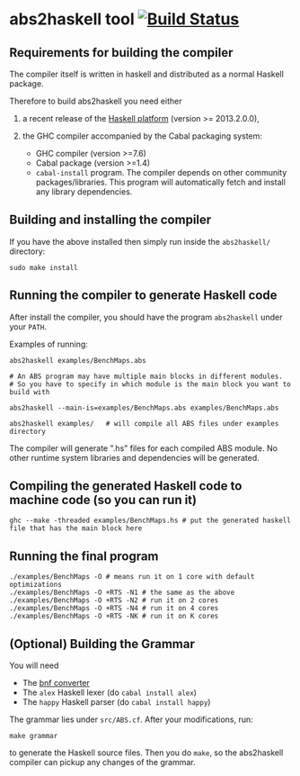 # abs2haskell tool [![Build Status](https://travis-ci.org/bezirg/abs2haskell.svg)](https://travis-ci.org/bezirg/abs2haskell)

## Requirements for building the compiler

The compiler itself is written in haskell and distributed as a normal Haskell package.

Therefore to build abs2haskell you need either

1) a recent release of the [Haskell platform](https://www.haskell.org/platform/) (version >= 2013.2.0.0),

2) the GHC compiler accompanied by the Cabal packaging system:

    - GHC compiler (version >=7.6)
    - Cabal package (version >=1.4)
    - `cabal-install` program. The compiler depends on other community
packages/libraries. This program will automatically fetch
and install any library dependencies.

## Building and installing the compiler

If you have the above installed then simply run inside the `abs2haskell/` directory:

~~~
sudo make install
~~~

## Running the compiler to generate Haskell code

After install the compiler, you should
have the program `abs2haskell` under your `PATH`.

Examples of running:

~~~
abs2haskell examples/BenchMaps.abs 

# An ABS program may have multiple main blocks in different modules. 
# So you have to specify in which module is the main block you want to build with

abs2haskell --main-is=examples/BenchMaps.abs examples/BenchMaps.abs 

abs2haskell examples/   # will compile all ABS files under examples directory

~~~


The compiler will generate ".hs" files for each compiled ABS module.
No other runtime system libraries and dependencies will be generated.



## Compiling the generated Haskell code to machine code (so you can run it)

~~~
ghc --make -threaded examples/BenchMaps.hs # put the generated haskell file that has the main block here
~~~

## Running the final program

~~~
./examples/BenchMaps -O # means run it on 1 core with default optimizations
./examples/BenchMaps -O +RTS -N1 # the same as the above
./examples/BenchMaps -O +RTS -N2 # run it on 2 cores
./examples/BenchMaps -O +RTS -N4 # run it on 4 cores
./examples/BenchMaps -O +RTS -NK # run it on K cores
~~~

## (Optional) Building the Grammar

You will need

- The [bnf converter](http://bnfc.digitalgrammars.com/)
- The `alex` Haskell lexer (do `cabal install alex`)
- The `happy` Haskell parser (do `cabal install happy`)

The grammar lies under `src/ABS.cf`.
After your modifications, run:

~~~
make grammar
~~~

to generate the Haskell source files.
Then you do `make`, so the abs2haskell compiler can pickup
any changes of the grammar.
